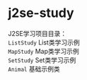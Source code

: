 # j2se-study
J2SE学习项目目录：<br/>
`ListStudy` List类学习示例<br/>
`MapStudy` Map类学习示例<br/>
`SetStudy` Set类学习示例<br/>
`Animal` 基础示例类<br/>

